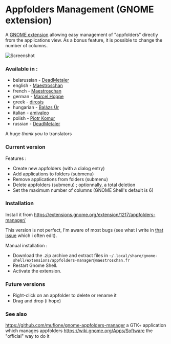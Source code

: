# Appfolders Management (GNOME extension)
A [GNOME extension](https://extensions.gnome.org/extension/1217/appfolders-manager/) allowing easy management of "appfolders" directly from the applications view. As a bonus feature, it is possible to change the number of columns.

![Screenshot](http://i.imgur.com/eOFSP0x.png)

### Available in :

* belarussian - [DeadMetaler](https://github.com/DeadMetaler)
* english - [Maestroschan](https://github.com/Maestroschan/)
* french - [Maestroschan](https://github.com/Maestroschan/)
* german - [Marcel Hoppe](https://github.com/hobbypunk90)
* greek - [dirosis](https://github.com/dirosis)
* hungarian - [Balázs Úr](https://github.com/urbalazs)
* italian - [amivaleo](https://github.com/amivaleo)
* polish - [Piotr Komur](https://github.com/pkomur)
* russian - [DeadMetaler](https://github.com/DeadMetaler)

A huge _thank you_ to translators

### Current version
Features :
* Create new appfolders (with a dialog entry)
* Add applications to folders (submenu)
* Remove applications from folders (submenu)
* Delete appfolders (submenu) ; optionnally, a total deletion
* Set the maximum number of columns (GNOME Shell's default is 6)

### Installation
Install it from https://extensions.gnome.org/extension/1217/appfolders-manager/

This version is not perfect, I'm aware of most bugs (see what i write in [that issue](https://github.com/Maestroschan/appfolders-manager-gnome-extension/issues/2) which i often edit).

Manual installation :
* Download the .zip archive and extract files in `~/.local/share/gnome-shell/extensions/appfolders-manager@maestroschan.fr`
* Restart Gnome Shell.
* Activate the extension.

### Future versions
* Right-click on an appfolder to delete or rename it
* Drag and drop (i hope)

### See also
https://github.com/muflone/gnome-appfolders-manager a GTK+ application which manages appfolders
https://wiki.gnome.org/Apps/Software the "official" way to do it
